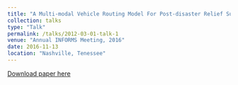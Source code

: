 ```yaml
---
title: "A Multi-modal Vehicle Routing Model For Post-disaster Relief Supply In Inaccessible Mountainous Regions"
collection: talks
type: "Talk"
permalink: /talks/2012-03-01-talk-1
venue: "Annual INFORMS Meeting, 2016"
date: 2016-11-13
location: "Nashville, Tenessee"
---
```


[Download paper here](http:///akrm3008.github.io/files/Informs_2016.pdf)
